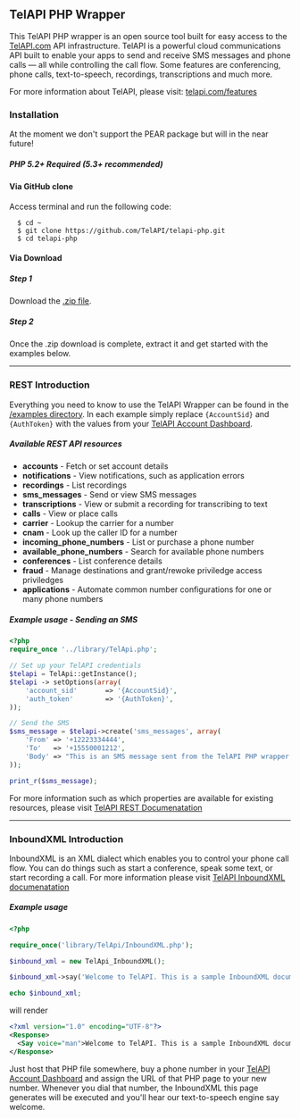 ## TelAPI PHP Wrapper

This TelAPI PHP wrapper is an open source tool built for easy access to the [TelAPI.com](http://telapi.com) API infrastructure. TelAPI is a powerful cloud communications API built to enable your apps to send and receive SMS messages and phone calls — all while controlling the call flow. Some features are conferencing, phone calls, text-to-speech, recordings, transcriptions and much more.

For more information about TelAPI, please visit: [telapi.com/features](http://www.telapi.com/features)

### Installation
At the moment we don't support the PEAR package but will in the near future!

##### PHP 5.2+ Required (5.3+ recommended)

#### Via GitHub clone

Access terminal and run the following code:

```shell
  $ cd ~
  $ git clone https://github.com/TelAPI/telapi-php.git
  $ cd telapi-php
```

#### Via Download

##### Step 1

Download the [.zip file](https://github.com/telapi/telapi-php/zipball/master).

##### Step 2

Once the .zip download is complete, extract it and get started with the examples below.


---


### REST Introduction

Everything you need to know to use the TelAPI Wrapper can be found in the [/examples directory](https://github.com/telapi/telapi-php/tree/master/examples).
In each example simply replace `{AccountSid}` and `{AuthToken}` with the values from your [TelAPI Account Dashboard](https://www.telapi.com/dashboard/).

##### Available REST API resources

* **accounts**                  - Fetch or set account details
* **notifications**             - View notifications, such as application errors
* **recordings**                - List recordings
* **sms_messages**              - Send or view SMS messages
* **transcriptions**            - View or submit a recording for transcribing to text
* **calls**                     - View or place calls
* **carrier**                   - Lookup the carrier for a number
* **cnam**                      - Look up the caller ID for a number
* **incoming_phone_numbers**    - List or purchase a phone number
* **available_phone_numbers**   - Search for available phone numbers
* **conferences**               - List conference details
* **fraud**                     - Manage destinations and grant/rewoke priviledge access priviledges
* **applications**              - Automate common number configurations for one or many phone numbers



##### Example usage - Sending an SMS

```php
<?php
require_once '../library/TelApi.php';

// Set up your TelAPI credentials
$telapi = TelApi::getInstance();
$telapi -> setOptions(array(
    'account_sid'       => '{AccountSid}',
    'auth_token'        => '{AuthToken}',
));

// Send the SMS
$sms_message = $telapi->create('sms_messages', array(
    'From' => '+12223334444',
    'To'   => '+15550001212',
    'Body' => "This is an SMS message sent from the TelAPI PHP wrapper! Easy as 1, 2, 3!"
));

print_r($sms_message);
```


For more information such as which properties are available for existing resources, please visit [TelAPI REST Documenatation](http://www.telapi.com/docs/api/rest/)



----



### InboundXML Introduction

InboundXML is an XML dialect which enables you to control your phone call flow. You can do things such as start a conference, speak some text, or start recording a call. For more information please visit [TelAPI InboundXML documenatation](http://www.telapi.com/docs/api/inboundxml/)

##### Example usage

```php
<?php

require_once('library/TelApi/InboundXML.php');

$inbound_xml = new TelApi_InboundXML();

$inbound_xml->say('Welcome to TelAPI. This is a sample InboundXML document.', array('voice' => 'man'));

echo $inbound_xml;
```

will render

```xml
<?xml version="1.0" encoding="UTF-8"?>
<Response>
  <Say voice="man">Welcome to TelAPI. This is a sample InboundXML document.</Say>
</Response>
```

Just host that PHP file somewhere, buy a phone number in your [TelAPI Account Dashboard](https://www.telapi.com/dashboard/) and assign the URL of that PHP page to your new number. Whenever you dial that number, the InboundXML this page generates will be executed and you'll hear our text-to-speech engine say welcome.
